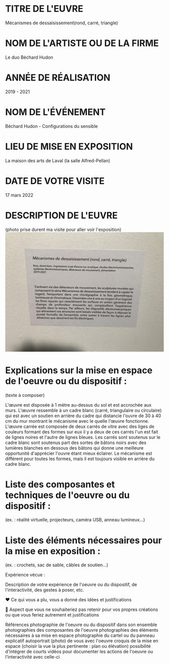 # TITRE DE L'EUVRE

Mécanismes de dessaisissement(rond, carré, triangle)

# NOM DE L'ARTISTE OU DE LA FIRME

Le duo Béchard Hudon

# ANNÉE DE RÉALISATION

2019 - 2021

# NOM DE L'ÉVÉNEMENT

Béchard Hudon - Configurations du sensible

# LIEU DE MISE EN EXPOSITION

La maison des arts de Laval (la salle Alfred-Pellan)

# DATE DE VOTRE VISITE

17 mars 2022

# DESCRIPTION DE L'EUVRE

(photo prise durent ma visite pour aller voir l'exposition)
![description_oeuvre_triangle_carre_cercle.JPG](mecanismes_dessaisissement_rond_carre_triangle_medias/description_oeuvre_triangle_carre_cercle.JPG)

# Explications sur la mise en espace de l'oeuvre ou du dispositif :
(texte à composer)

L'œuvre est disposée à 1 mètre au-dessus du sol et est accrochée aux murs. L'œuvre ressemble à un cadre blanc (carré, triangulaire ou circulaire) qui est avec un soutien en arrière du cadre qui distancie l'ouvre de 30 à 40 cm du mur montrant le mécanisme avec le quelle l'œuvre fonctionne. L'œuvre carrée est composée de deux carrés de vitre avec des liges de couleurs formant des formes sur eux il y a deux de ces carrés l'un est fait de lignes noires et l'autre de lignes bleues. Les carrés sont soutenus sur le cadre blanc sont soutenus part des sortes de bâtons noirs avec des lumières blanches en dessous des bâtons qui donne une meilleure opportunité d'apprécier l'ouvre étant mieux éclairer. Le mécanisme est différent pour toutes les formes, mais il est toujours visible en arrière du cadre blanc.

# Liste des composantes et techniques de l'oeuvre ou du dispositif :
(ex. : réalité virtuelle, projecteurs, caméra USB, anneau lumineux...)



# Liste des éléments nécessaires pour la mise en exposition :
(ex. : crochets, sac de sable, câbles de soutien...)




Expérience vécue :

Description de votre expérience de l'oeuvre ou du dispositif, de l'interactivité, des gestes à poser, etc.

❤️ Ce qui vous a plu, vous a donné des idées et justifications

🤔 Aspect que vous ne souhaiteriez pas retenir pour vos propres créations ou que vous feriez autrement et justifications


Références
photographie de l'oeuvre ou du dispositif dans son ensemble
photographies des composantes de l'oeuvre
photographies des éléments nécessaires à sa mise en espace
photographie du cartel ou du panneau explicatif
autoportrait (photo) de vous avec l'oeuvre
croquis de la mise en espace (choisir la vue la plus pertinente : plan ou élévation)
possibilité d'intégrer de courts vidéos pour documenter les actions de l'oeuvre ou l'interactivité avec celle-ci
